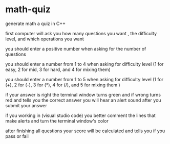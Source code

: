 # math-quiz
generate math a quiz in C++

first computer will ask you how many questions you want , the difficulty level, and which operations you want 

you should enter a positive number when asking for the number of questions  

you should enter a number from 1 to 4 when asking for difficulty level (1 for easy, 2 for mid, 3 for hard, and 4 for mixing them)

you should enter a number from 1 to 5 when asking for difficulty level (1 for (+), 2 for (-), 3 for (*),  4 for (/), and 5 for mixing them )


if your answer is right the terminal window turns green and if wrong turns red and tells you the correct answer 
you will hear an alert sound after you submit your answer 

if you working in (visual studio code) you better comment the lines that make alerts and turn the terminal window's color

after finishing all questions your score will be calculated and tells you if you pass or fail
